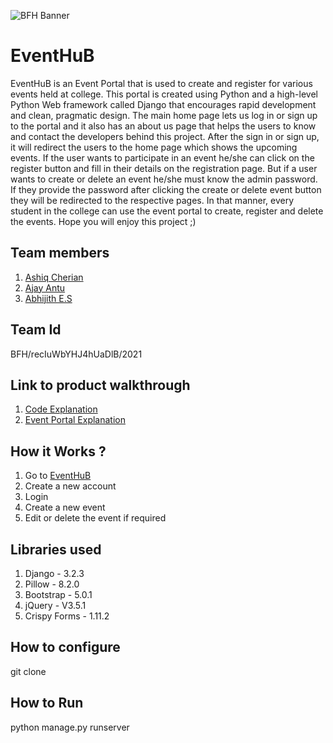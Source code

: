 ![BFH Banner](https://trello-attachments.s3.amazonaws.com/542e9c6316504d5797afbfb9/542e9c6316504d5797afbfc1/39dee8d993841943b5723510ce663233/Frame_19.png)
# EventHuB
EventHuB is an Event Portal that is used to create and register for various events held at college. This portal is created using Python and a high-level Python Web framework called Django that encourages rapid development and clean, pragmatic design. The main home page lets us log in or sign up to the portal and it also has an about us page that helps the users to know and contact the developers behind this project. After the sign in or sign up, it will redirect the users to the home page which shows the upcoming events. If the user wants to participate in an event he/she can click on the register button and fill in their details on the registration page. But if a user wants to create or delete an event he/she must know the admin password. If they provide the password after clicking the create or delete event button they will be redirected to the respective pages. In that manner, every student in the college can use the event portal to create, register and delete the events. Hope you will enjoy this project ;)  
## Team members
1. [Ashiq Cherian](https://github.com/ninjahurricane007)
2. [Ajay Antu](https://github.com/ForgedArmour)
3. [Abhijith E.S](https://github.com/iamsavage01)
## Team Id
BFH/recIuWbYHJ4hUaDlB/2021
## Link to product walkthrough
1. [Code Explanation](https://drive.google.com/file/d/1gdEC4ck7xwKor2sTyMxdnfiyDWyLf7XB/view?usp=sharing)
2. [Event Portal Explanation](https://www.loom.com/share/40f25da05348437d9c6ee3673855f592?sharedAppSource=personal_library)
## How it Works ?
1. Go to [EventHuB](https://eventhub.ashiqcherian.repl.co/)
2. Create a new account
3. Login
4. Create a new event
5. Edit or delete the event if required
## Libraries used
1. Django - 3.2.3
2. Pillow - 8.2.0
3. Bootstrap - 5.0.1 
4. jQuery - V3.5.1
5. Crispy Forms - 1.11.2
## How to configure
git clone <gitrepo>
## How to Run
python manage.py runserver
